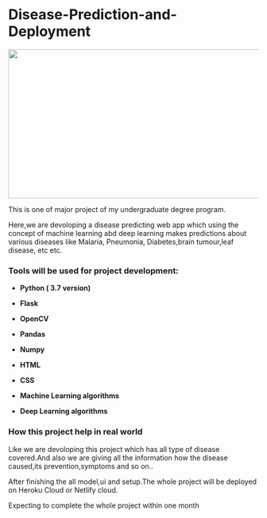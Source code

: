 # Disease-Prediction-and-Deployment

<img src="https://www.google.com/url?sa=i&url=https%3A%2F%2Fwww2.lehigh.edu%2Fnews%2Fimproving-disease-prediction-with-big-data-analytics&psig=AOvVaw22A86vDAfpQlB-MoitpeDF&ust=1642076049302000&source=images&cd=vfe&ved=0CAsQjRxqFwoTCKjooJCYrPUCFQAAAAAdAAAAABAD" width="1100" height="300" />
<p> This is one of major project of my undergraduate degree program.</p>
<p>Here,we are devoloping a disease predicting web app which using the concept of machine learning abd deep learning makes predictions about various diseases like Malaria, Pneumonia, Diabetes,brain tumour,leaf disease, etc etc.</p>




<h3> Tools will be used for project development: </h3>
<ul>
<li><p><b>Python ( 3.7 version)</b></p></li>
<li><p><b>Flask</b></p></li>
<li><p><b>OpenCV</b></p></li>
<li><p><b>Pandas</b></p></li>
<li><p><b>Numpy</b></p></li>
<li><p><b>HTML</b></p></li>
<li><p><b>CSS</b></p></li>
<li><p><b>Machine Learning algorithms</b></p></li>
<li><p><b>Deep Learning algorithms</b></p></li>
</ul>

<h3>How this project help in real world</h3>
<p>Like we are devoloping this project which has all type of disease covered.And also we are giving all the information how the disease caused,its prevention,symptoms and so on..</p>



  
  <p> After finishing the all model,ui and setup.The whole project will be deployed on Heroku Cloud or Netlify cloud.
  
 <p>Expecting to complete the whole project within one month<p>

